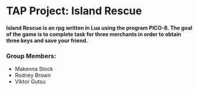 # TAP Project: Island Rescue

#### Island Rescue is an rpg written in Lua using the program PICO-8. The goal of the game is to complete task for three merchants in order to obtain three keys and save your friend.

### Group Members:
* Makenna Stock
* Rodney Brown
* Viktor Gutsu
